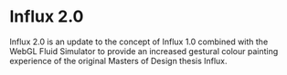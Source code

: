 # Influx 2.0

Influx 2.0 is an update to the concept of Influx 1.0 combined with the WebGL Fluid Simulator to provide an increased gestural colour painting experience of the original Masters of Design thesis Influx.
